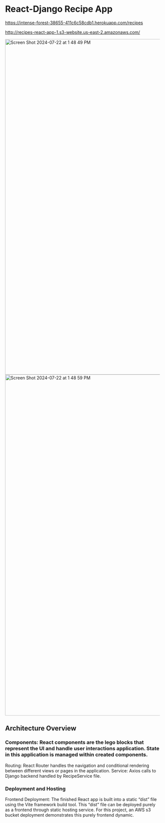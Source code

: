 # React-Django Recipe App

https://intense-forest-38655-411c6c58cdb1.herokuapp.com/recipes

http://recipes-react-app-1.s3-website.us-east-2.amazonaws.com/

<img width="1091" alt="Screen Shot 2024-07-22 at 1 48 49 PM" src="https://github.com/user-attachments/assets/94b0b151-aad6-4202-b7ae-8de41d106917">

<img width="1109" alt="Screen Shot 2024-07-22 at 1 48 59 PM" src="https://github.com/user-attachments/assets/f844b20b-7470-4326-8996-f3ac2b90ce95">

## Architecture Overview


### Components: React components are the lego blocks that represent the UI and handle user interactions application. State in this application is managed within created components.
Routing: React Router handles the navigation and conditional rendering between different views or pages in the application.
Service: Axios calls to Django backend handled by RecipeService file.


### Deployment and Hosting
Frontend Deployment: The finished React app is built into a static “dist” file using the Vite framework build tool. This “dist” file can be deployed purely as a frontend through static hosting service. For this project, an AWS s3 bucket deployment demonstrates this purely frontend dynamic. 
